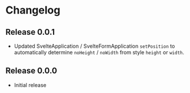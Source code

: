 # Changelog

## Release 0.0.1
- Updated SvelteApplication / SvelteFormApplication `setPosition` to automatically determine `noHeight` / `noWidth` from 
style `height` or `width`.

## Release 0.0.0
- Initial release

